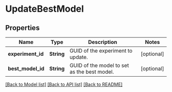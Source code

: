 # UpdateBestModel

## Properties

Name | Type | Description | Notes
------------ | ------------- | ------------- | -------------
**experiment_id** | **String** | GUID of the experiment to update. | [optional] 
**best_model_id** | **String** | GUID of the model to set as the best model. | [optional] 

[[Back to Model list]](../README.md#documentation-for-models) [[Back to API list]](../README.md#documentation-for-api-endpoints) [[Back to README]](../README.md)


